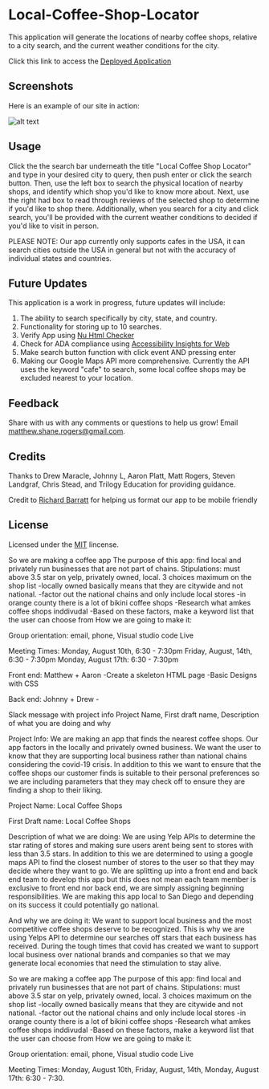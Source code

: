 # Local-Coffee-Shop-Locator

This application will generate the locations of nearby coffee shops, relative to a city search, and the current weather conditions for the city. 

Click this link to access the [Deployed Application](https://aaronkplatt.github.io/localCoffeeShops.github.io/)

## Screenshots

Here is an example of our site in action:

![alt text](https://raw.githubusercontent.com/aaronkplatt/localCoffeeShops.github.io/master/Assets/Images/Deployed%20Application.JPG "Application Img1")

## Usage 

Click the the search bar underneath the title "Local Coffee Shop Locator" and type in your desired city to query, then push enter or click the search button. Then, use the left box to search the physical location of nearby shops, and identify which shop you'd like to know more about. Next, use the right had box to read through reviews of the selected shop to determine if you'd like to shop there. Additionally, when you search for a city and click search, you'll be provided with the current weather conditions to decided if you'd like to visit in person. 

PLEASE NOTE: Our app currently only supports cafes in the USA, it can search cities outside the USA in general but not with the accuracy of individual states and countries. 

## Future Updates

This application is a work in progress, future updates will include: 

1. The ability to search specifically by city, state, and country.
2. Functionality for storing up to 10 searches.
3. Verify App using [Nu Html Checker](https://validator.w3.org/nu/) 
4. Check for ADA compliance using [Accessibility Insights for Web](https://accessibilityinsights.io/docs/en/web/overview)
5. Make search button function with click event AND pressing enter
6. Making our Google Maps API more comprehensive. Currently the API uses the keyword "cafe" to search, some local coffee shops may be excluded nearest to your location.

## Feedback

Share with us with any comments or questions to help us grow! Email matthew.shane.rogers@gmail.com.

## Credits

Thanks to Drew Maracle, Johnny L, Aaron Platt, Matt Rogers, Steven Landgraf, Chris Stead, and Trilogy Education for providing guidance.

Credit to [Richard Barratt](https://codepen.io/richerimage/pen/jEXWWG) for helping us format our app to be mobile friendly

## License

Licensed under the [MIT](LICENSE.txt) lincense.






So we are making a coffee app
The purpose of this app: find local and privately run businesses that are not part of chains. 
	Stipulations: must above 3.5 star on yelp, privately owned, local. 3 choices maximum on the shop list
			-locally owned basically means that they are citywide and not national.
			-factor out the national chains and only include local stores
			-in orange county there is a lot of bikini coffee shops
			-Research what amkes coffee shops inddivudal
				-Based on these factors, make a keyword list that the user can choose from
How we are going to make it: 

Group orientation: email, phone, Visual studio code Live

Meeting Times: 
    Monday, August 10th, 6:30 - 7:30pm
    Friday, August, 14th,  6:30 - 7:30pm
    Monday, August 17th: 6:30 - 7:30pm


Front end:
    Matthew + Aaron
        -Create a skeleton HTML page
        -Basic Designs with CSS



Back end:
    Johnny + Drew
        -




Slack message with project info
Project Name, First draft name, Description of what you are doing and why





Project Info: We are making an app that finds the nearest coffee shops. Our app factors in the locally and privately owned business. We want the user
to know that they are supporting local business rather than national chains considering the covid-19 crisis. In addition to this we want to ensure that
the coffee shops our customer finds is suitable to their personal preferences so we are including parameters that they may check off to ensure they are 
finding a shop to their liking.

Project Name: Local Coffee Shops 

First Draft name: Local Coffee Shops

Description of what we are doing: We are using Yelp APIs to determine the star rating of stores and making sure users arent being sent to stores with less than 3.5
stars. In addition to this we are determined to using a google maps API to find the closest number of stores to the user so that they may decide where they want to
go. We are splitting up into a front end and back end team to develop this app but this does not mean each team member is exclusive to front end nor back end, we are
simply assigning beginning responsibilities. We are making this app local to San Diego and depending on its success it could potentially go national. 

And why we are doing it: We want to support local business and the most competitive coffee shops deserve to be recognized. This is why we are using Yelps API to determine our searches off stars that each business has received. During the tough times that covid has created we want to support local business over national brands and companies so that we may generate local economies that need the stimulation to stay alive.







So we are making a coffee app
The purpose of this app: find local and privately run businesses that are not part of chains. 
	Stipulations: must above 3.5 star on yelp, privately owned, local. 3 choices maximum on the shop list
			-locally owned basically means that they are citywide and not national.
			-factor out the national chains and only include local stores
			-in orange county there is a lot of bikini coffee shops
			-Research what amkes coffee shops inddivudal
				-Based on these factors, make a keyword list that the user can choose from
How we are going to make it: 

Group orientation: email, phone, Visual studio code Live

Meeting Times: Monday, August 10th, Friday, August, 14th, Monday, August 17th: 6:30 - 7:30.

